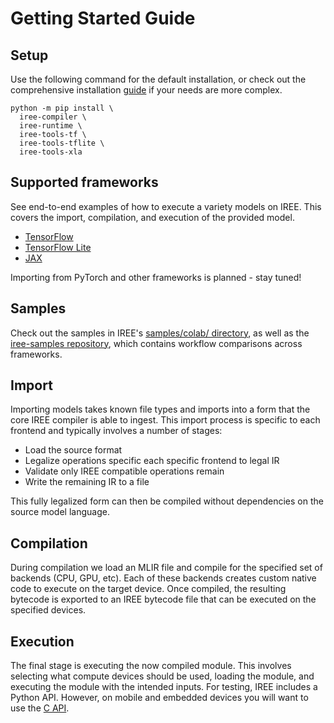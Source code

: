 # Getting Started Guide

## Setup

Use the following command for the default installation, or check out the
comprehensive installation [guide](../bindings/python.md) if your needs are more complex.

```
python -m pip install \
  iree-compiler \
  iree-runtime \
  iree-tools-tf \
  iree-tools-tflite \
  iree-tools-xla
```

## Supported frameworks

See end-to-end examples of how to execute a variety models on IREE. This covers
the import, compilation, and execution of the provided model.

* [TensorFlow](./tensorflow.md)
* [TensorFlow Lite](./tflite.md)
* [JAX](./jax.md)

Importing from PyTorch and other frameworks is planned - stay tuned!

## Samples

Check out the samples in IREE's
[samples/colab/ directory](https://github.com/google/iree/tree/main/colab),
as well as the [iree-samples repository](https://github.com/google/iree-samples),
which contains workflow comparisons across frameworks.

## Import

Importing models takes known file types and imports into a form that the core IREE
compiler is able to ingest. This import process is specific to each frontend and typically
involves a number of stages:

* Load the source format
* Legalize operations specific each specific frontend to legal IR
* Validate only IREE compatible operations remain
* Write the remaining IR to a file

This fully legalized form can then be compiled without dependencies on the
source model language.

## Compilation

During compilation we load an MLIR file and compile for the specified set of backends
(CPU, GPU, etc).  Each of these backends creates custom native code to execute on the
target device.  Once compiled, the resulting bytecode is exported to an IREE bytecode
file that can be executed on the specified devices.

## Execution

The final stage is executing the now compiled module. This involves selecting what
compute devices should be used, loading the module, and executing the module with the
intended inputs. For testing, IREE includes a Python API. However, on mobile and embedded devices you
will want to use the [C API](../deployment-configurations/index.md).
